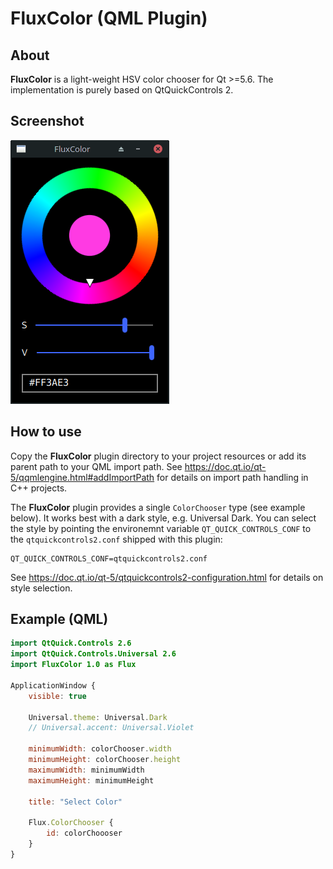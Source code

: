 FluxColor (QML Plugin)
======================

About
-----
__FluxColor__ is a light-weight HSV color chooser for Qt >=5.6.
The implementation is purely based on QtQuickControls 2.

Screenshot
----------

![Screenshot](screenshot.png)

How to use
----------

Copy the __FluxColor__ plugin directory to your project resources or add its parent path to your QML import path.
See https://doc.qt.io/qt-5/qqmlengine.html#addImportPath for details on import path handling in C++ projects.

The __FluxColor__ plugin provides a single `ColorChooser` type (see example below). It works best with a dark style, e.g. Universal Dark. You can select the style by pointing the environemnt variable `QT_QUICK_CONTROLS_CONF` to the `qtquickcontrols2.conf` shipped with this plugin:
```
QT_QUICK_CONTROLS_CONF=qtquickcontrols2.conf
```
See https://doc.qt.io/qt-5/qtquickcontrols2-configuration.html for details on style selection.

Example (QML)
-------------

```qml
import QtQuick.Controls 2.6
import QtQuick.Controls.Universal 2.6
import FluxColor 1.0 as Flux

ApplicationWindow {
    visible: true

    Universal.theme: Universal.Dark
    // Universal.accent: Universal.Violet

    minimumWidth: colorChooser.width
    minimumHeight: colorChooser.height
    maximumWidth: minimumWidth
    maximumHeight: minimumHeight

    title: "Select Color"

    Flux.ColorChooser {
        id: colorChoooser
    }
}
```
